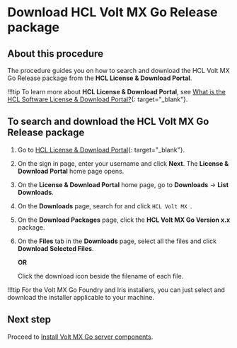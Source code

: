 # Download HCL Volt MX Go Release package

## About this procedure

The procedure guides you on how to search and download the HCL Volt MX Go Release package from the **HCL License & Download Portal**.

!!!tip
    To learn more about **HCL License & Download Portal**, see [What is the HCL Software License & Download Portal?](https://support.hcltechsw.com/csm?id=kb_article&sysparm_article=KB0073344){: target="_blank"}.

## To search and download the HCL Volt MX Go Release package

1. Go to [HCL License & Download Portal](https://hclsoftware.flexnetoperations.com/){: target="_blank"}.
2. On the sign in page, enter your username and click **Next**. The **License & Download Portal** home page opens. 
3. On the **License & Download Portal** home page, go to **Downloads** &rarr; **List Downloads**.
4. On the **Downloads** page, search for and click `HCL Volt MX `.
5. On the **Download Packages** page, click the **HCL Volt MX Go Version x.x** package.
6. On the **Files** tab in the **Downloads** page, select all the files and click **Download Selected Files**.

    **OR** 

    Click the download icon beside the filename of each file. 

<!--![Download HCL Volt MX GO Early Access Release package](../assets/images/downloadearelease.png)-->

!!!tip
    For the Volt MX Go Foundry and Iris installers, you can just select and download the installer applicable to your machine. 

## Next step

Proceed to [Install Volt MX Go server components](nativeinstallers.md).
